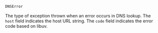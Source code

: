 ```julia
DNSError
```

The type of exception thrown when an error occurs in DNS lookup. The `host` field indicates the host URL string. The `code` field indicates the error code based on libuv.
